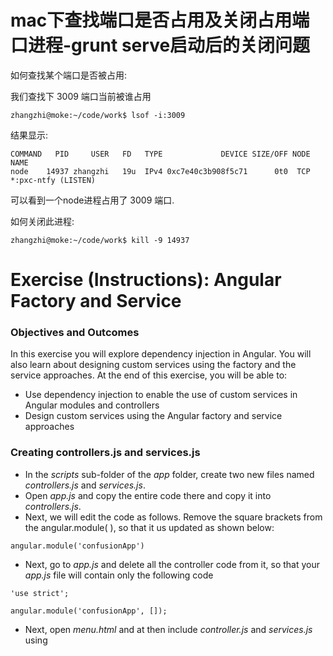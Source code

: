 # mac下查找端口是否占用及关闭占用端口进程-grunt serve启动后的关闭问题

如何查找某个端口是否被占用:

我们查找下 3009 端口当前被谁占用

```
zhangzhi@moke:~/code/work$ lsof -i:3009
```

结果显示:

```
COMMAND   PID     USER   FD   TYPE             DEVICE SIZE/OFF NODE NAME
node    14937 zhangzhi   19u  IPv4 0xc7e40c3b908f5c71      0t0  TCP *:pxc-ntfy (LISTEN)
```

可以看到一个node进程占用了 3009 端口.

如何关闭此进程:

```
zhangzhi@moke:~/code/work$ kill -9 14937
```

# Exercise (Instructions): Angular Factory and Service

### Objectives and Outcomes

In this exercise you will explore dependency injection in Angular. You will also learn about designing custom services using the factory and the service approaches. At the end of this exercise, you will be able to:

- Use dependency injection to enable the use of custom services in Angular modules and controllers
- Design custom services using the Angular factory and service approaches

### Creating controllers.js and services.js

- In the *scripts* sub-folder of the *app* folder, create two new files named *controllers.js* and *services.js*.
- Open *app.js* and copy the entire code there and copy it into *controllers.js*.
- Next, we will edit the code as follows. Remove the square brackets from the angular.module( ), so that it us updated as shown below:

```
angular.module('confusionApp')
```

- Next, go to *app.js* and delete all the controller code from it, so that your *app.js* file will contain only the following code

```
'use strict';

angular.module('confusionApp', []);
```

- Next, open *menu.html* and at then include *controller.js* and *services.js* using <script> tag.

```
  <script src="scripts/controllers.js"></script>
  <script src="scripts/services.js"></script>
```

# important !!!!!

```
app.js reference must write before controller.js and services.js  

<script src="scripts/app.js"></script>
<script src="scripts/controller.js"></script>
<script src="scripts/services.js"></script>
```

- Open services.js and add the following code:

```
'use strict';

angular.module('confusionApp')
        .factory('menuFactory', function() {

        });
```

- Next, add the following JavaScript array into the factory code above:

```
      var dishes=[
                         {
                          name:'Uthapizza',
                          image: 'images/uthapizza.png',
                          category: 'mains',
                           label:'Hot',
                          price:'4.99',
                          description:'A unique combination of Indian Uthappam (pancake) and Italian pizza, topped with Cerignola olives, ripe vine cherry tomatoes, Vidalia onion, Guntur chillies and Buffalo Paneer.',
                           comments: [
                               {
                                   rating:5,
                                   comment:"Imagine all the eatables, living in conFusion!",
                                   author:"John Lemon",
                                   date:"2012-10-16T17:57:28.556094Z"
                               },
                               {
                                   rating:4,
                                   comment:"Sends anyone to heaven, I wish I could get my mother-in-law to eat it!",
                                   author:"Paul McVites",
                                   date:"2014-09-05T17:57:28.556094Z"
                               },
                               {
                                   rating:3,
                                   comment:"Eat it, just eat it!",
                                   author:"Michael Jaikishan",
                                   date:"2015-02-13T17:57:28.556094Z"
                               },
                               {
                                   rating:4,
                                   comment:"Ultimate, Reaching for the stars!",
                                   author:"Ringo Starry",
                                   date:"2013-12-02T17:57:28.556094Z"
                               },
                               {
                                   rating:2,
                                   comment:"It's your birthday, we're gonna party!",
                                   author:"25 Cent",
                                   date:"2011-12-02T17:57:28.556094Z"
                               }                                                          ]
                        },
                        {
                          name:'Zucchipakoda',
                           image: 'images/zucchipakoda.png',
                          category: 'appetizer',
                           label:'',
                          price:'1.99',
                          description:'Deep fried Zucchini coated with mildly spiced Chickpea flour batter accompanied with a sweet-tangy tamarind sauce',
                          comments: [
                               {
                                   rating:5,
                                   comment:"Imagine all the eatables, living in conFusion!",
                                   author:"John Lemon",
                                   date:"2012-10-16T17:57:28.556094Z"
                               },
                               {
                                   rating:4,
                                   comment:"Sends anyone to heaven, I wish I could get my mother-in-law to eat it!",
                                   author:"Paul McVites",
                                   date:"2014-09-05T17:57:28.556094Z"
                               },
                               {
                                   rating:3,
                                   comment:"Eat it, just eat it!",
                                   author:"Michael Jaikishan",
                                   date:"2015-02-13T17:57:28.556094Z"
                               },
                               {
                                   rating:4,
                                   comment:"Ultimate, Reaching for the stars!",
                                   author:"Ringo Starry",
                                   date:"2013-12-02T17:57:28.556094Z"
                               },
                               {
                                   rating:2,
                                   comment:"It's your birthday, we're gonna party!",
                                   author:"25 Cent",
                                   date:"2011-12-02T17:57:28.556094Z"
                               }                                                          ]
                        },
                        {
                          name:'Vadonut',
                           image: 'images/vadonut.png',
                          category: 'appetizer',
                           label:'New',
                          price:'1.99',
                          description:'A quintessential ConFusion experience, is it a vada or is it a donut?',
                           comments: [
                               {
                                   rating:5,
                                   comment:"Imagine all the eatables, living in conFusion!",
                                   author:"John Lemon",
                                   date:"2012-10-16T17:57:28.556094Z"
                               },
                               {
                                   rating:4,
                                   comment:"Sends anyone to heaven, I wish I could get my mother-in-law to eat it!",
                                   author:"Paul McVites",
                                   date:"2014-09-05T17:57:28.556094Z"
                               },
                               {
                                   rating:3,
                                   comment:"Eat it, just eat it!",
                                   author:"Michael Jaikishan",
                                   date:"2015-02-13T17:57:28.556094Z"
                               },
                               {
                                   rating:4,
                                   comment:"Ultimate, Reaching for the stars!",
                                   author:"Ringo Starry",
                                   date:"2013-12-02T17:57:28.556094Z"
                               },
                               {
                                   rating:2,
                                   comment:"It's your birthday, we're gonna party!",
                                   author:"25 Cent",
                                   date:"2011-12-02T17:57:28.556094Z"
                               }
                                                          ]
                        },
                        {
                          name:'ElaiCheese Cake',
                           image: 'images/elaicheesecake.png',
                          category: 'dessert',
                           label:'',
                          price:'2.99',
                          description:'A delectable, semi-sweet New York Style Cheese Cake, with Graham cracker crust and spiced with Indian cardamoms',
                           comments: [
                               {
                                   rating:5,
                                   comment:"Imagine all the eatables, living in conFusion!",
                                   author:"John Lemon",
                                   date:"2012-10-16T17:57:28.556094Z"
                               },
                               {
                                   rating:4,
                                   comment:"Sends anyone to heaven, I wish I could get my mother-in-law to eat it!",
                                   author:"Paul McVites",
                                   date:"2014-09-05T17:57:28.556094Z"
                               },
                               {
                                   rating:3,
                                   comment:"Eat it, just eat it!",
                                   author:"Michael Jaikishan",
                                   date:"2015-02-13T17:57:28.556094Z"
                               },
                               {
                                   rating:4,
                                   comment:"Ultimate, Reaching for the stars!",
                                   author:"Ringo Starry",
                                   date:"2013-12-02T17:57:28.556094Z"
                               },
                               {
                                   rating:2,
                                   comment:"It's your birthday, we're gonna party!",
                                   author:"25 Cent",
                                   date:"2011-12-02T17:57:28.556094Z"
                               }                                                          ]
                        }
                        ];
```

- Next, introduce an empty JavaScript object into the factory as follows:

```
var menufac = {};
```

- Finally, add the following code to the factory to define the function and return the object:

```
           menufac.getDishes = function(){
                                        return dishes;
                                    };
                    menufac.getDish = function (index) {
                                        return dishes[index];
                };
                return menufac;
```

- Now, open *controllers.js* and then from the *MenuController* delete the dishes object. Then, add the following statement in its place:

```
            $scope.dishes= menuFactory.getDishes();
```

- Now we do dependency injection to introduce the *menuFactory* service into *MenuController*:

```
      .controller('MenuController', ['$scope', 'menuFactory', function($scope, menuFactory) {
```

- Next, we move to the DishDetailController and remove the dish object from it and replace it with the following:

```
            $scope.dish= menuFactory.getDish(3);
```

- Then, we do dependency injection into the DishDetailController as follows

```
        .controller('DishDetailController', ['$scope', 'menuFactory', function($scope, menuFactory) {
```

- After saving the changes, move to dishdetail.html and add in the following code to include the JS files:

```
    <script src="scripts/controllers.js"></script>
    <script src="scripts/services.js"></script>
```

### Using Service instead of Factory

- Go to services.js and remove the following two statements from the code:

```
          var menufac = {};

            . . .

            return menufac;
```

- Then change the function code as follows, replacing *menufac* with *this*:

```
  this.getDishes = function(){
                                        return dishes;
                                    };
                    this.getDish = function (index) {
                                        return dishes[index];

                };
```

- Then, change the *factory* to *service* as follows:

```
        .service('menuFactory', function() {
```

- Save the changes and see the result.

### Conclusions

In this exercise we explored dependency injection and the use of Angular services and defining custom services using the factory or the service approach.